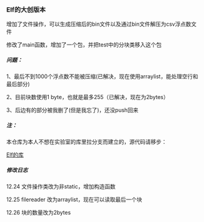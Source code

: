 ### Elf的大创版本

增加了文件操作，可以生成压缩后的bin文件以及通过bin文件解压为csv浮点数文件

修改了main函数，增加了一个包，并把test中的分块类移入这个包

##### 问题：

1、最后不到1000个浮点数不能被压缩(已解决，现在使用arraylist，能处理空行和最后部分)

2、目前块数使用1 byte，也就是最多255（已解决，现在为2bytes）

3、后边有的部分被我删了(但是我忘了)，还没push回来

##### 注：

本仓库为本人不想在实验室的库里拉分支而建立的，源代码请移步：

<a href="https://github.com/Spatio-Temporal-Lab/elf">Elf的库</a>

##### 修改日志

12.24 文件操作类改为非static，增加构造函数

12.25 filereader 改为arraylist，现在可以读取最后一个块

12.26 块的数量改为2bytes

